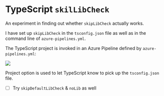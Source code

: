 # TypeScript `skilLibCheck`

An experiment in finding out whether `skipLibCheck` actually works.

I have set up `skipLibCheck` in the `tsconfig.json` file as well as in the command line of `azure-pipelines.yml`.

The TypeScript project is invoked in an Azure Pipeline defined by `azure-pipelines.yml`:

[
  ![](https://dev.azure.com/tomashubelbauer/ts-skip-lib-check/_apis/build/status/ts-skip-lib-check-CI?branchName=master)
](https://dev.azure.com/tomashubelbauer/ts-skip-lib-check/_build/latest?definitionId=11?branchName=master)

Project option is used to let TypeScript know to pick up the `tsconfig.json` file.

- [ ] Try `skipDefaultLibCheck` & `noLib` as well
